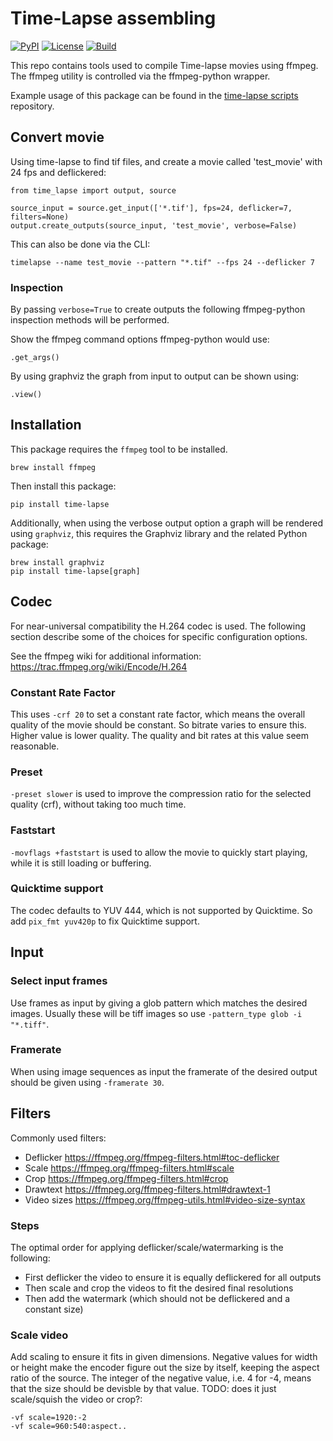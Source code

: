 # Time-Lapse assembling

[![PyPI](https://img.shields.io/pypi/v/time-lapse)](https://pypi.org/project/time-lapse/)
[![License](https://img.shields.io/github/license/153957/time-lapse)](https://github.com/153957/time-lapse/blob/main/LICENSE)
[![Build](https://img.shields.io/github/actions/workflow/status/153957/time-lapse/tests.yml?branch=main)](https://github.com/153957/time-lapse/actions)

This repo contains tools used to compile Time-lapse movies using
ffmpeg. The ffmpeg utility is controlled via the ffmpeg-python wrapper.

Example usage of this package can be found in the
[time-lapse scripts](https://github.com/153957/time-lapse-scripts) repository.

## Convert movie

Using time-lapse to find tif files, and create a movie called 'test_movie'
with 24 fps and deflickered:

    from time_lapse import output, source

    source_input = source.get_input(['*.tif'], fps=24, deflicker=7, filters=None)
    output.create_outputs(source_input, 'test_movie', verbose=False)

This can also be done via the CLI:

    timelapse --name test_movie --pattern "*.tif" --fps 24 --deflicker 7

### Inspection

By passing `verbose=True` to create outputs the following ffmpeg-python
inspection methods will be performed.

Show the ffmpeg command options ffmpeg-python would use:

    .get_args()

By using graphviz the graph from input to output can be shown using:

    .view()

## Installation

This package requires the `ffmpeg` tool to be installed.

    brew install ffmpeg

Then install this package:

    pip install time-lapse

Additionally, when using the verbose output option a graph will be
rendered using `graphviz`, this requires the Graphviz library and the
related Python package:

    brew install graphviz
    pip install time-lapse[graph]

## Codec

For near-universal compatibility the H.264 codec is used. The following
section describe some of the choices for specific configuration options.

See the ffmpeg wiki for additional information:
<https://trac.ffmpeg.org/wiki/Encode/H.264>

### Constant Rate Factor

This uses `-crf 20` to set a constant rate factor, which means the overall
quality of the movie should be constant. So bitrate varies to ensure
this. Higher value is lower quality. The quality and bit rates at this
value seem reasonable.

### Preset

`-preset slower` is used to improve the compression ratio for the selected
quality (crf), without taking too much time.

### Faststart

`-movflags +faststart` is used to allow the movie to quickly start playing,
while it is still loading or buffering.

### Quicktime support

The codec defaults to YUV 444, which is not supported by Quicktime. So
add `pix_fmt yuv420p` to fix Quicktime support.

## Input

### Select input frames

Use frames as input by giving a glob pattern which matches the desired
images. Usually these will be tiff images so use
`-pattern_type glob -i "*.tiff"`.

### Framerate

When using image sequences as input the framerate of the desired output
should be given using `-framerate 30`.

## Filters

Commonly used filters:

- Deflicker <https://ffmpeg.org/ffmpeg-filters.html#toc-deflicker>
- Scale <https://ffmpeg.org/ffmpeg-filters.html#scale>
- Crop <https://ffmpeg.org/ffmpeg-filters.html#crop>
- Drawtext <https://ffmpeg.org/ffmpeg-filters.html#drawtext-1>
- Video sizes <https://ffmpeg.org/ffmpeg-utils.html#video-size-syntax>

### Steps

The optimal order for applying deflicker/scale/watermarking is the following:

- First deflicker the video to ensure it is equally deflickered for
  all outputs
- Then scale and crop the videos to fit the desired final resolutions
- Then add the watermark (which should not be deflickered and a constant size)

### Scale video

Add scaling to ensure it fits in given dimensions. Negative values for
width or height make the encoder figure out the size by itself, keeping
the aspect ratio of the source. The integer of the negative value, i.e.
4 for -4, means that the size should be devisble by that value. TODO:
does it just scale/squish the video or crop?:

    -vf scale=1920:-2
    -vf scale=960:540:aspect..
